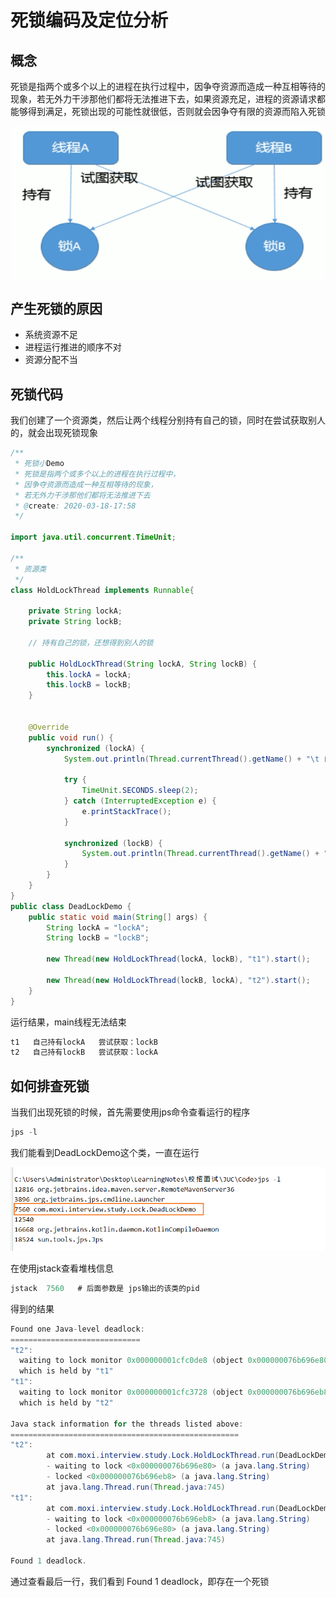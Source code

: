 # 死锁编码及定位分析

## 概念

死锁是指两个或多个以上的进程在执行过程中，因争夺资源而造成一种互相等待的现象，若无外力干涉那他们都将无法推进下去，如果资源充足，进程的资源请求都能够得到满足，死锁出现的可能性就很低，否则就会因争夺有限的资源而陷入死锁

![image-20200318175441578](images/image-20200318175441578.png)

## 产生死锁的原因

- 系统资源不足
- 进程运行推进的顺序不对
- 资源分配不当

## 死锁代码

我们创建了一个资源类，然后让两个线程分别持有自己的锁，同时在尝试获取别人的，就会出现死锁现象

```java
/**
 * 死锁小Demo
 * 死锁是指两个或多个以上的进程在执行过程中，
 * 因争夺资源而造成一种互相等待的现象，
 * 若无外力干涉那他们都将无法推进下去
 * @create: 2020-03-18-17:58
 */

import java.util.concurrent.TimeUnit;

/**
 * 资源类
 */
class HoldLockThread implements Runnable{

    private String lockA;
    private String lockB;

    // 持有自己的锁，还想得到别人的锁

    public HoldLockThread(String lockA, String lockB) {
        this.lockA = lockA;
        this.lockB = lockB;
    }


    @Override
    public void run() {
        synchronized (lockA) {
            System.out.println(Thread.currentThread().getName() + "\t 自己持有" + lockA + "\t 尝试获取：" + lockB);

            try {
                TimeUnit.SECONDS.sleep(2);
            } catch (InterruptedException e) {
                e.printStackTrace();
            }

            synchronized (lockB) {
                System.out.println(Thread.currentThread().getName() + "\t 自己持有" + lockB + "\t 尝试获取：" + lockA);
            }
        }
    }
}
public class DeadLockDemo {
    public static void main(String[] args) {
        String lockA = "lockA";
        String lockB = "lockB";

        new Thread(new HoldLockThread(lockA, lockB), "t1").start();

        new Thread(new HoldLockThread(lockB, lockA), "t2").start();
    }
}
```

运行结果，main线程无法结束

```java
t1	 自己持有lockA	 尝试获取：lockB
t2	 自己持有lockB	 尝试获取：lockA
```

## 如何排查死锁

当我们出现死锁的时候，首先需要使用jps命令查看运行的程序

```java
jps -l
```

我们能看到DeadLockDemo这个类，一直在运行

![image-20200318181504703](images/image-20200318181504703.png)

在使用jstack查看堆栈信息

```java
jstack  7560   # 后面参数是 jps输出的该类的pid
```

得到的结果

```java
Found one Java-level deadlock:
=============================
"t2":
  waiting to lock monitor 0x000000001cfc0de8 (object 0x000000076b696e80, a java.lang.String),
  which is held by "t1"
"t1":
  waiting to lock monitor 0x000000001cfc3728 (object 0x000000076b696eb8, a java.lang.String),
  which is held by "t2"

Java stack information for the threads listed above:
===================================================
"t2":
        at com.moxi.interview.study.Lock.HoldLockThread.run(DeadLockDemo.java:42)
        - waiting to lock <0x000000076b696e80> (a java.lang.String)
        - locked <0x000000076b696eb8> (a java.lang.String)
        at java.lang.Thread.run(Thread.java:745)
"t1":
        at com.moxi.interview.study.Lock.HoldLockThread.run(DeadLockDemo.java:42)
        - waiting to lock <0x000000076b696eb8> (a java.lang.String)
        - locked <0x000000076b696e80> (a java.lang.String)
        at java.lang.Thread.run(Thread.java:745)

Found 1 deadlock.
```

通过查看最后一行，我们看到  Found 1 deadlock，即存在一个死锁